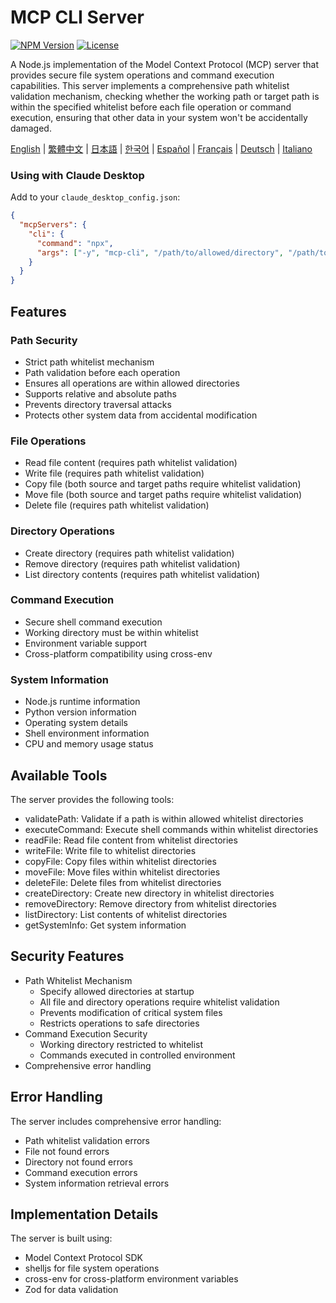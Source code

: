 # MCP CLI Server

[![NPM Version](https://img.shields.io/npm/v/mcp-shell.svg)](https://www.npmjs.com/package/mcp-shell)
[![License](https://img.shields.io/npm/l/mcp-shell.svg)](https://github.com/gkctou/mcp-shell/blob/main/LICENSE)

A Node.js implementation of the Model Context Protocol (MCP) server that provides secure file system operations and command execution capabilities. This server implements a comprehensive path whitelist validation mechanism, checking whether the working path or target path is within the specified whitelist before each file operation or command execution, ensuring that other data in your system won't be accidentally damaged.

[English](./README.md) | [繁體中文](./README-zhTW.md) | [日本語](./README-jaJP.md) | [한국어](./README-koKR.md) | [Español](./README-esES.md) | [Français](./README-frFR.md) | [Deutsch](./README-deDE.md) | [Italiano](./README-itIT.md)

### Using with Claude Desktop

Add to your `claude_desktop_config.json`:

```json
{
  "mcpServers": {
    "cli": {
      "command": "npx",
      "args": ["-y", "mcp-cli", "/path/to/allowed/directory", "/path/to/allowed/directory2", ...]
    }
  }
}
```

## Features

### Path Security
- Strict path whitelist mechanism
- Path validation before each operation
- Ensures all operations are within allowed directories
- Supports relative and absolute paths
- Prevents directory traversal attacks
- Protects other system data from accidental modification

### File Operations
- Read file content (requires path whitelist validation)
- Write file (requires path whitelist validation)
- Copy file (both source and target paths require whitelist validation)
- Move file (both source and target paths require whitelist validation)
- Delete file (requires path whitelist validation)

### Directory Operations
- Create directory (requires path whitelist validation)
- Remove directory (requires path whitelist validation)
- List directory contents (requires path whitelist validation)

### Command Execution
- Secure shell command execution
- Working directory must be within whitelist
- Environment variable support
- Cross-platform compatibility using cross-env

### System Information
- Node.js runtime information
- Python version information
- Operating system details
- Shell environment information
- CPU and memory usage status

## Available Tools

The server provides the following tools:

- validatePath: Validate if a path is within allowed whitelist directories
- executeCommand: Execute shell commands within whitelist directories
- readFile: Read file content from whitelist directories
- writeFile: Write file to whitelist directories
- copyFile: Copy files within whitelist directories
- moveFile: Move files within whitelist directories
- deleteFile: Delete files from whitelist directories
- createDirectory: Create new directory in whitelist directories
- removeDirectory: Remove directory from whitelist directories
- listDirectory: List contents of whitelist directories
- getSystemInfo: Get system information

## Security Features

- Path Whitelist Mechanism
  - Specify allowed directories at startup
  - All file and directory operations require whitelist validation
  - Prevents modification of critical system files
  - Restricts operations to safe directories
- Command Execution Security
  - Working directory restricted to whitelist
  - Commands executed in controlled environment
- Comprehensive error handling

## Error Handling

The server includes comprehensive error handling:

- Path whitelist validation errors
- File not found errors
- Directory not found errors
- Command execution errors
- System information retrieval errors

## Implementation Details

The server is built using:

- Model Context Protocol SDK
- shelljs for file system operations
- cross-env for cross-platform environment variables
- Zod for data validation
